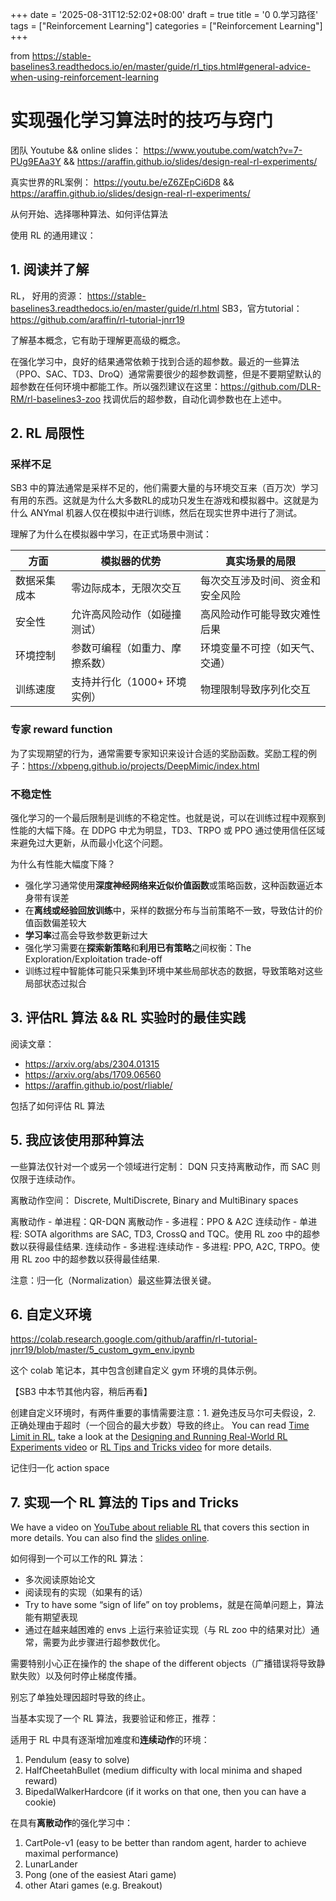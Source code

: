 +++
date = '2025-08-31T12:52:02+08:00'
draft = true
title = '0 0.学习路径'
tags = ["Reinforcement Learning"]
categories = ["Reinforcement Learning"]
+++



from https://stable-baselines3.readthedocs.io/en/master/guide/rl_tips.html#general-advice-when-using-reinforcement-learning

# 实现强化学习算法时的技巧与窍门

团队 Youtube && online slides：
https://www.youtube.com/watch?v=7-PUg9EAa3Y && https://araffin.github.io/slides/design-real-rl-experiments/

真实世界的RL案例：
https://youtu.be/eZ6ZEpCi6D8  && https://araffin.github.io/slides/design-real-rl-experiments/


从何开始、选择哪种算法、如何评估算法

使用 RL 的通用建议：


## 1. 阅读并了解

RL， 好用的资源： https://stable-baselines3.readthedocs.io/en/master/guide/rl.html 
SB3，官方tutorial： https://github.com/araffin/rl-tutorial-jnrr19

了解基本概念，它有助于理解更高级的概念。

在强化学习中，良好的结果通常依赖于找到合适的超参数。最近的一些算法（PPO、SAC、TD3、DroQ）通常需要很少的超参数调整，但是不要期望默认的超参数在任何环境中都能工作。所以强烈建议在这里：https://github.com/DLR-RM/rl-baselines3-zoo 找调优后的超参数，自动化调参数也在上述中。


## 2. RL 局限性
### 采样不足

SB3 中的算法通常是采样不足的，他们需要大量的与环境交互来（百万次）学习有用的东西。这就是为什么大多数RL的成功只发生在游戏和模拟器中。这就是为什么 ANYmal 机器人仅在模拟中进行训练，然后在现实世界中进行了测试。

理解了为什么在模拟器中学习，在正式场景中测试：

|方面|模拟器的优势|真实场景的局限|
|---|---|---|
|数据采集成本	|零边际成本，无限次交互	            |每次交互涉及时间、资金和安全风险|
|安全性	        |允许高风险动作（如碰撞测试）	    |高风险动作可能导致灾难性后果|
|环境控制	    |参数可编程（如重力、摩擦系数）	     |环境变量不可控（如天气、交通）|
|训练速度	    |支持并行化（1000+ 环境实例）	    |物理限制导致序列化交互|


### 专家 reward function
为了实现期望的行为，通常需要专家知识来设计合适的奖励函数。奖励工程的例子：https://xbpeng.github.io/projects/DeepMimic/index.html


### 不稳定性
强化学习的一个最后限制是训练的不稳定性。也就是说，可以在训练过程中观察到性能的大幅下降。在 DDPG 中尤为明显，TD3、TRPO 或 PPO 通过使用信任区域来避免过大更新，从而最小化这个问题。

为什么有性能大幅度下降？

- 强化学习通常使用**深度神经网络来近似价值函数**或策略函数，这种函数逼近本身带有误差
- 在**离线或经验回放训练**中，采样的数据分布与当前策略不一致，导致估计的价值函数偏差较大
- **学习率**过高会导致参数更新过大
- 强化学习需要在**探索新策略**和**利用已有策略**之间权衡：The Exploration/Exploitation trade-off
- 训练过程中智能体可能只采集到环境中某些局部状态的数据，导致策略对这些局部状态过拟合


## 3. 评估RL 算法 && RL 实验时的最佳实践

阅读文章：

- https://arxiv.org/abs/2304.01315
- https://arxiv.org/abs/1709.06560
- https://araffin.github.io/post/rliable/

包括了如何评估 RL 算法

## 5. 我应该使用那种算法

一些算法仅针对一个或另一个领域进行定制： DQN 只支持离散动作，而 SAC 则仅限于连续动作。

离散动作空间：
Discrete, MultiDiscrete, Binary and MultiBinary spaces

离散动作 - 单进程：QR-DQN
离散动作 - 多进程：PPO & A2C
连续动作 - 单进程: SOTA algorithms are SAC, TD3, CrossQ and TQC。使用 RL zoo 中的超参数以获得最佳结果.
连续动作 - 多进程:连续动作 - 多进程: PPO, A2C, TRPO。使用 RL zoo 中的超参数以获得最佳结果.

注意：归一化（Normalization）最这些算法很关键。


## 6. 自定义环境 

https://colab.research.google.com/github/araffin/rl-tutorial-jnrr19/blob/master/5_custom_gym_env.ipynb

这个 colab 笔记本，其中包含创建自定义 gym 环境的具体示例。

【SB3 中本节其他内容，稍后再看】

创建自定义环境时，有两件重要的事情需要注意：1. 避免违反马尔可夫假设，2. 正确处理由于超时（一个回合的最大步数）导致的终止。 You can read [Time Limit in RL](https://arxiv.org/abs/1712.00378), take a look at the [Designing and Running Real-World RL Experiments video](https://youtu.be/eZ6ZEpCi6D8) or [RL Tips and Tricks video](https://www.youtube.com/watch?v=Ikngt0_DXJg) for more details.

记住归一化 action space


## 7. 实现一个 RL 算法的 Tips and Tricks 

We have a video on [YouTube about reliable RL](https://www.youtube.com/watch?v=7-PUg9EAa3Y) that covers this section in more details. You can also find the [slides online](https://araffin.github.io/slides/tips-reliable-rl/).

如何得到一个可以工作的RL 算法：

- 多次阅读原始论文
- 阅读现有的实现（如果有的话）
- Try to have some “sign of life” on toy problems，就是在简单问题上，算法能有期望表现
- 通过在越来越困难的 envs 上运行来验证实现（与 RL zoo 中的结果对比）通常，需要为此步骤进行超参数优化。

需要特别小心正在操作的 the shape of the different objects（广播错误将导致静默失败）以及何时停止梯度传播。

别忘了单独处理因超时导致的终止。

当基本实现了一个 RL 算法，我要验证和修正，推荐：

适用于 RL 中具有逐渐增加难度和**连续动作**的环境：
1. Pendulum (easy to solve)
2. HalfCheetahBullet (medium difficulty with local minima and shaped reward)
3. BipedalWalkerHardcore (if it works on that one, then you can have a cookie)

在具有**离散动作**的强化学习中：
1. CartPole-v1 (easy to be better than random agent, harder to achieve maximal performance)
2. LunarLander
3. Pong (one of the easiest Atari game)
4. other Atari games (e.g. Breakout)


